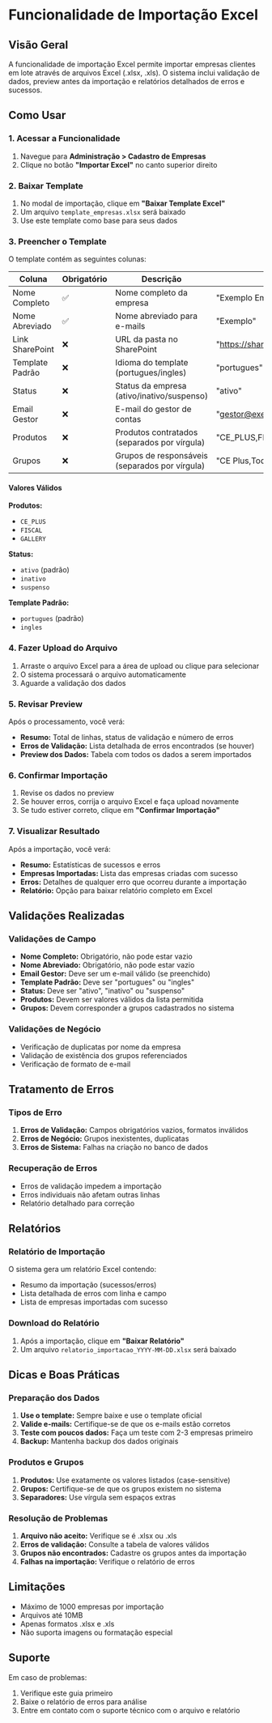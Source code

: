 # Funcionalidade de Importação Excel

## Visão Geral

A funcionalidade de importação Excel permite importar empresas clientes em lote através de arquivos Excel (.xlsx, .xls). O sistema inclui validação de dados, preview antes da importação e relatórios detalhados de erros e sucessos.

## Como Usar

### 1. Acessar a Funcionalidade

1. Navegue para **Administração > Cadastro de Empresas**
2. Clique no botão **"Importar Excel"** no canto superior direito

### 2. Baixar Template

1. No modal de importação, clique em **"Baixar Template Excel"**
2. Um arquivo `template_empresas.xlsx` será baixado
3. Use este template como base para seus dados

### 3. Preencher o Template

O template contém as seguintes colunas:

| Coluna | Obrigatório | Descrição | Exemplo |
|--------|-------------|-----------|---------|
| Nome Completo | ✅ | Nome completo da empresa | "Exemplo Empresa Ltda" |
| Nome Abreviado | ✅ | Nome abreviado para e-mails | "Exemplo" |
| Link SharePoint | ❌ | URL da pasta no SharePoint | "https://sharepoint.com/exemplo" |
| Template Padrão | ❌ | Idioma do template (portugues/ingles) | "portugues" |
| Status | ❌ | Status da empresa (ativo/inativo/suspenso) | "ativo" |
| Email Gestor | ❌ | E-mail do gestor de contas | "gestor@exemplo.com" |
| Produtos | ❌ | Produtos contratados (separados por vírgula) | "CE_PLUS,FISCAL" |
| Grupos | ❌ | Grupos de responsáveis (separados por vírgula) | "CE Plus,Todos" |

#### Valores Válidos

**Produtos:**
- `CE_PLUS`
- `FISCAL` 
- `GALLERY`

**Status:**
- `ativo` (padrão)
- `inativo`
- `suspenso`

**Template Padrão:**
- `portugues` (padrão)
- `ingles`

### 4. Fazer Upload do Arquivo

1. Arraste o arquivo Excel para a área de upload ou clique para selecionar
2. O sistema processará o arquivo automaticamente
3. Aguarde a validação dos dados

### 5. Revisar Preview

Após o processamento, você verá:

- **Resumo:** Total de linhas, status de validação e número de erros
- **Erros de Validação:** Lista detalhada de erros encontrados (se houver)
- **Preview dos Dados:** Tabela com todos os dados a serem importados

### 6. Confirmar Importação

1. Revise os dados no preview
2. Se houver erros, corrija o arquivo Excel e faça upload novamente
3. Se tudo estiver correto, clique em **"Confirmar Importação"**

### 7. Visualizar Resultado

Após a importação, você verá:

- **Resumo:** Estatísticas de sucessos e erros
- **Empresas Importadas:** Lista das empresas criadas com sucesso
- **Erros:** Detalhes de qualquer erro que ocorreu durante a importação
- **Relatório:** Opção para baixar relatório completo em Excel

## Validações Realizadas

### Validações de Campo

- **Nome Completo:** Obrigatório, não pode estar vazio
- **Nome Abreviado:** Obrigatório, não pode estar vazio
- **Email Gestor:** Deve ser um e-mail válido (se preenchido)
- **Template Padrão:** Deve ser "portugues" ou "ingles"
- **Status:** Deve ser "ativo", "inativo" ou "suspenso"
- **Produtos:** Devem ser valores válidos da lista permitida
- **Grupos:** Devem corresponder a grupos cadastrados no sistema

### Validações de Negócio

- Verificação de duplicatas por nome da empresa
- Validação de existência dos grupos referenciados
- Verificação de formato de e-mail

## Tratamento de Erros

### Tipos de Erro

1. **Erros de Validação:** Campos obrigatórios vazios, formatos inválidos
2. **Erros de Negócio:** Grupos inexistentes, duplicatas
3. **Erros de Sistema:** Falhas na criação no banco de dados

### Recuperação de Erros

- Erros de validação impedem a importação
- Erros individuais não afetam outras linhas
- Relatório detalhado para correção

## Relatórios

### Relatório de Importação

O sistema gera um relatório Excel contendo:

- Resumo da importação (sucessos/erros)
- Lista detalhada de erros com linha e campo
- Lista de empresas importadas com sucesso

### Download do Relatório

1. Após a importação, clique em **"Baixar Relatório"**
2. Um arquivo `relatorio_importacao_YYYY-MM-DD.xlsx` será baixado

## Dicas e Boas Práticas

### Preparação dos Dados

1. **Use o template:** Sempre baixe e use o template oficial
2. **Valide e-mails:** Certifique-se de que os e-mails estão corretos
3. **Teste com poucos dados:** Faça um teste com 2-3 empresas primeiro
4. **Backup:** Mantenha backup dos dados originais

### Produtos e Grupos

1. **Produtos:** Use exatamente os valores listados (case-sensitive)
2. **Grupos:** Certifique-se de que os grupos existem no sistema
3. **Separadores:** Use vírgula sem espaços extras

### Resolução de Problemas

1. **Arquivo não aceito:** Verifique se é .xlsx ou .xls
2. **Erros de validação:** Consulte a tabela de valores válidos
3. **Grupos não encontrados:** Cadastre os grupos antes da importação
4. **Falhas na importação:** Verifique o relatório de erros

## Limitações

- Máximo de 1000 empresas por importação
- Arquivos até 10MB
- Apenas formatos .xlsx e .xls
- Não suporta imagens ou formatação especial

## Suporte

Em caso de problemas:

1. Verifique este guia primeiro
2. Baixe o relatório de erros para análise
3. Entre em contato com o suporte técnico com o arquivo e relatório